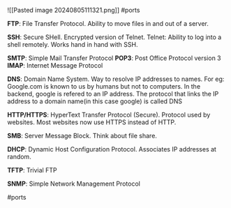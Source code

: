 ![[Pasted image 20240805111321.png]] #ports 

**FTP**: File Transfer Protocol. Ability to move files in and out of a server.

**SSH**: Secure SHell. Encrypted version of Telnet.
Telnet: Ability to log into a shell remotely. Works hand in hand with SSH.

**SMTP**: Simple Mail Transfer Protocol
**POP3**: Post Office Protocol version 3
**IMAP**: Internet Message Protocol

**DNS**: Domain Name System. Way to resolve IP addresses to names. For eg: Google.com is known to us by humans but not to computers. In the backend, google is refered to an IP address. The protocol that links the IP address to a domain name(in this case google) is called DNS

**HTTP/HTTPS**: HyperText Transfer Protocol (Secure). Protocol used by websites. Most websites now use HTTPS instead of HTTP. 

**SMB**: Server Message Block. Think about file share.

**DHCP**: Dynamic Host Configuration Protocol. Associates IP addresses at random. 

**TFTP**: Trivial FTP

**SNMP**: Simple Network Management Protocol

#ports